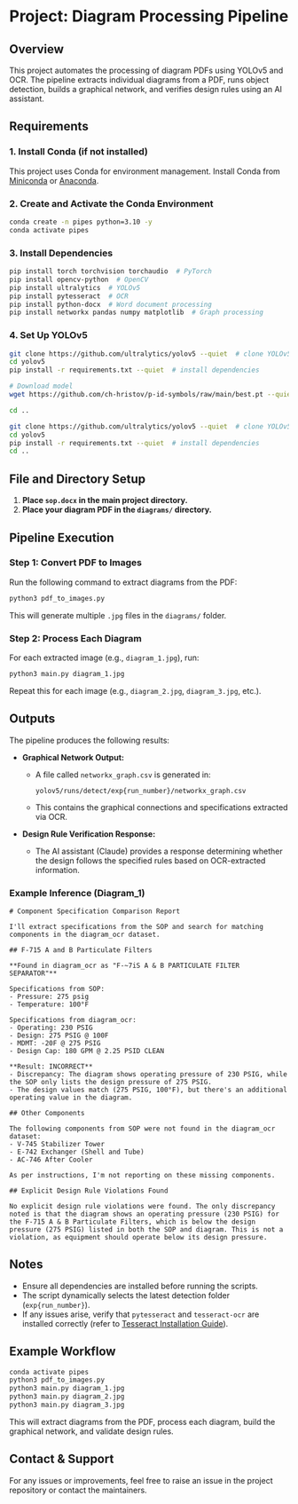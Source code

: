 # Project: Diagram Processing Pipeline

## Overview
This project automates the processing of diagram PDFs using YOLOv5 and OCR. The pipeline extracts individual diagrams from a PDF, runs object detection, builds a graphical network, and verifies design rules using an AI assistant.

## Requirements
### **1. Install Conda (if not installed)**
This project uses Conda for environment management. Install Conda from [Miniconda](https://docs.conda.io/en/latest/miniconda.html) or [Anaconda](https://www.anaconda.com/).

### **2. Create and Activate the Conda Environment**
```bash
conda create -n pipes python=3.10 -y
conda activate pipes
```

### **3. Install Dependencies**
```bash
pip install torch torchvision torchaudio  # PyTorch
pip install opencv-python  # OpenCV
pip install ultralytics  # YOLOv5
pip install pytesseract  # OCR
pip install python-docx  # Word document processing
pip install networkx pandas numpy matplotlib  # Graph processing
```

### **4. Set Up YOLOv5**
```bash
git clone https://github.com/ultralytics/yolov5 --quiet  # clone YOLOv5 repo
cd yolov5
pip install -r requirements.txt --quiet  # install dependencies

# Download model
wget https://github.com/ch-hristov/p-id-symbols/raw/main/best.pt --quiet

cd ..
```
```bash
git clone https://github.com/ultralytics/yolov5 --quiet  # clone YOLOv5 repo
cd yolov5
pip install -r requirements.txt --quiet  # install dependencies
cd ..
```

## **File and Directory Setup**
1. **Place `sop.docx` in the main project directory.**
2. **Place your diagram PDF in the `diagrams/` directory.**

## **Pipeline Execution**
### **Step 1: Convert PDF to Images**
Run the following command to extract diagrams from the PDF:
```bash
python3 pdf_to_images.py
```
This will generate multiple `.jpg` files in the `diagrams/` folder.

### **Step 2: Process Each Diagram**
For each extracted image (e.g., `diagram_1.jpg`), run:
```bash
python3 main.py diagram_1.jpg
```
Repeat this for each image (e.g., `diagram_2.jpg`, `diagram_3.jpg`, etc.).

## **Outputs**
The pipeline produces the following results:
- **Graphical Network Output:**
  - A file called `networkx_graph.csv` is generated in:
    ```
    yolov5/runs/detect/exp{run_number}/networkx_graph.csv
    ```
  - This contains the graphical connections and specifications extracted via OCR.

- **Design Rule Verification Response:**
  - The AI assistant (Claude) provides a response determining whether the design follows the specified rules based on OCR-extracted information.

### **Example Inference (Diagram_1)**
```text
# Component Specification Comparison Report

I'll extract specifications from the SOP and search for matching components in the diagram_ocr dataset.

## F-715 A and B Particulate Filters

**Found in diagram_ocr as "F-~7iS A & B PARTICULATE FILTER SEPARATOR"**

Specifications from SOP:
- Pressure: 275 psig
- Temperature: 100°F

Specifications from diagram_ocr:
- Operating: 230 PSIG
- Design: 275 PSIG @ 100F
- MDMT: -20F @ 275 PSIG
- Design Cap: 180 GPM @ 2.25 PSID CLEAN

**Result: INCORRECT**
- Discrepancy: The diagram shows operating pressure of 230 PSIG, while the SOP only lists the design pressure of 275 PSIG.
- The design values match (275 PSIG, 100°F), but there's an additional operating value in the diagram.

## Other Components

The following components from SOP were not found in the diagram_ocr dataset:
- V-745 Stabilizer Tower
- E-742 Exchanger (Shell and Tube)
- AC-746 After Cooler

As per instructions, I'm not reporting on these missing components.

## Explicit Design Rule Violations Found

No explicit design rule violations were found. The only discrepancy noted is that the diagram shows an operating pressure (230 PSIG) for the F-715 A & B Particulate Filters, which is below the design pressure (275 PSIG) listed in both the SOP and diagram. This is not a violation, as equipment should operate below its design pressure.
```

## **Notes**
- Ensure all dependencies are installed before running the scripts.
- The script dynamically selects the latest detection folder (`exp{run_number}`).
- If any issues arise, verify that `pytesseract` and `tesseract-ocr` are installed correctly (refer to [Tesseract Installation Guide](https://github.com/tesseract-ocr/tesseract)).

## **Example Workflow**
```bash
conda activate pipes
python3 pdf_to_images.py
python3 main.py diagram_1.jpg
python3 main.py diagram_2.jpg
python3 main.py diagram_3.jpg
```
This will extract diagrams from the PDF, process each diagram, build the graphical network, and validate design rules.

## **Contact & Support**
For any issues or improvements, feel free to raise an issue in the project repository or contact the maintainers.

